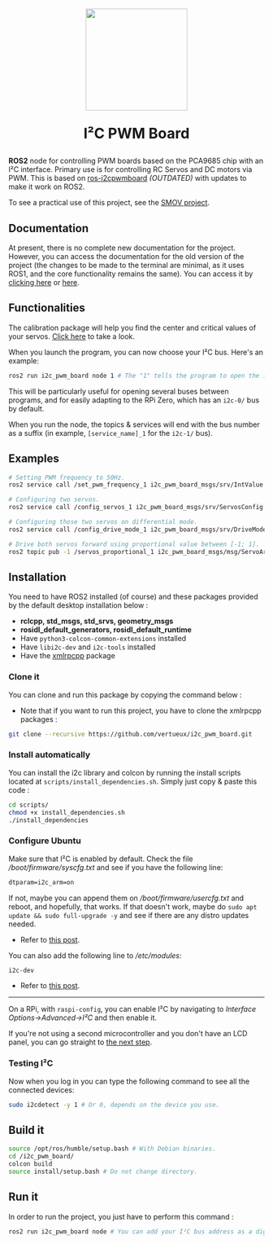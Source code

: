 <h1 align="center">
  <img src="docs/images/i2c-micro-controller.png" width="200px">
  <p align="center">
    I²C PWM Board
  </p>
</h1>

**ROS2** node for controlling PWM boards based on the PCA9685 chip with an I²C interface. Primary use is for controlling RC Servos and DC motors via PWM. This is based on [ros-i2cpwmboard](https://gitlab.com/bradanlane/ros-i2c_pwmboard) *(OUTDATED)* with updates to make it work on ROS2.

To see a practical use of this project, see the [SMOV project](https://github.com/vertueux/smov).

## Documentation

At present, there is no complete new documentation for the project. However, you can access the documentation for the old version of the project (the changes to be made to the terminal are minimal, as it uses ROS1, and the core functionality remains the same). You can access it by [clicking here](https://github.com/mentor-dyun/ros-i2cpwmboard/tree/master/doc) or [here](https://gitlab.com/fmrico/ros-i2cpwmboard/-/tree/master/doc).

## Functionalities

The calibration package will help you find the center and critical values of your servos. [Click here](i2c_pwm_board_calibration/README.md) to take a look.

When you launch the program, you can now choose your I²C bus. Here's an example:

```bash
ros2 run i2c_pwm_board node 1 # The "1" tells the program to open the i2c-1/ bus, but you can change it to your desired bus.
```

This will be particularly useful for opening several buses between programs, and for easily adapting to the RPi Zero, which has an `i2c-0/` bus by default.

When you run the node, the topics & services will end with the bus number as a suffix (in example, `[service_name]_1` for the `i2c-1/` bus).

## Examples

```bash
# Setting PWM frequency to 50Hz.
ros2 service call /set_pwm_frequency_1 i2c_pwm_board_msgs/srv/IntValue "{value: 50}"

# Configuring two servos.
ros2 service call /config_servos_1 i2c_pwm_board_msgs/srv/ServosConfig "servos: [{servo: 1, center: 333, range: 100, direction: -1},{servo: 2, center: 336, range: 108, direction: 1}]"

# Configuring those two servos on differential mode.
ros2 service call /config_drive_mode_1 i2c_pwm_board_msgs/srv/DriveMode "{mode: differential, rpm: 56.0, radius: 0.0055, track: 0.015, scale: 1.0,servos: [{servo: 1, position: 1}, {servo: 2, position: 2}]}"

# Drive both servos forward using proportional value between [-1; 1].
ros2 topic pub -1 /servos_proportional_1 i2c_pwm_board_msgs/msg/ServoArray "{servos:[{servo: 1, value: 0.40}, {servo: 2, value: 0.40}]}"
```

## Installation

You need to have ROS2 installed (of course) and these packages provided by the default desktop installation below : 

* **rclcpp, std_msgs, std_srvs, geometry_msgs**
* **rosidl_default_generators, rosidl_default_runtime**
* Have ```python3-colcon-common-extensions``` installed
* Have ```libi2c-dev``` and ```i2c-tools``` installed
* Have the [xmlrpcpp](https://github.com/vertueux/xmlrpcpp) package

### Clone it

You can clone and run this package by copying the command below :

* Note that if you want to run this project, you have to clone the xmlrpcpp packages :

```bash
git clone --recursive https://github.com/vertueux/i2c_pwm_board.git
```

### Install automatically

You can install the i2c library and colcon by running the install scripts located at `scripts/install_dependencies.sh`.
Simply just copy & paste this code :

```sh
cd scripts/
chmod +x install_dependencies.sh
./install_dependencies
```

### Configure Ubuntu

Make sure that I²C is enabled by default. Check the file */boot/firmware/syscfg.txt* and see if you have the following line:

```txt
dtparam=i2c_arm=on
```

If not, maybe you can append them on */boot/firmware/usercfg.txt* and reboot, and hopefully, that works. If that doesn't work, maybe do `sudo apt update && sudo full-upgrade -y`  and see if there are any distro updates needed.

* Refer to [this post](https://askubuntu.com/questions/1273700/enable-spi-and-i2c-on-ubuntu-20-04-raspberry-pi/1273900#1273900).

You can also add the following line to */etc/modules*:

```bash
i2c-dev
```

* Refer to [this post](https://raspberrypi.stackexchange.com/questions/61905/enable-i2c-on-ubuntu-mate-raspberry-pi-3).

---

On a RPi, with `raspi-config`, you can enable I²C by navigating to *Interface Options->Advanced->I²C* and then enable it.

If you're not using a second microcontroller and you don't have an LCD panel, you can go straight to [the next step](build_the_project.md).

### Testing I²C

Now when you log in you can type the following command to see all the connected devices:

```bash
sudo i2cdetect -y 1 # Or 0, depends on the device you use.
```

## Build it

```bash
source /opt/ros/humble/setup.bash # With Debian binaries.
cd /i2c_pwm_board/
colcon build 
source install/setup.bash # Do not change directory.
```

## Run it

In order to run the project, you just have to perform this command :

```bash
ros2 run i2c_pwm_board node # You can add your I²C bus address as a digit (like 1 to open i2c-1/).
```
